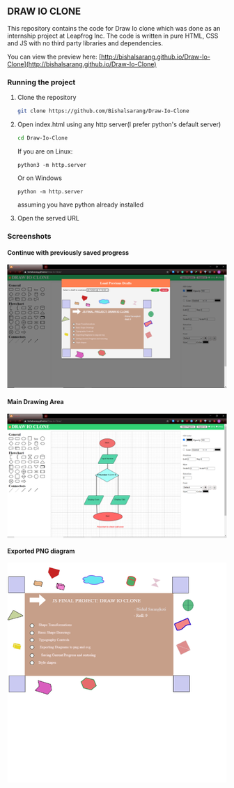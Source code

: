 ## DRAW IO CLONE

This repository contains the code for Draw Io clone which was done as an internship project at Leapfrog Inc.
The code is written in pure HTML, CSS and JS with no third party libraries and dependencies.

You can view the preview here: [http://bishalsarang.github.io/Draw-Io-Clone](http://bishalsarang.github.io/Draw-Io-Clone)

### Running the project

1. Clone the repository

   ```bash
   git clone https://github.com/Bishalsarang/Draw-Io-Clone
   ```

2. Open index.html using any http server(I prefer python's default server)

   ```bash
   cd Draw-Io-Clone
   ```

   If you are on Linux:

   ```
   python3 -m http.server
   ```

   Or on Windows

   ```
   python -m http.server
   ```

   assuming you have python already installed

3. Open the served URL

### Screenshots

#### Continue with previously saved progress

![Select Previous progress](./screenshots/draftSelect.png)

#### Main Drawing Area

![Main Drawing Area](./screenshots/example.png)

#### Exported PNG diagram

![Exported diagram example](./screenshots/image.png)
